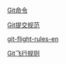 [Git命令](Git命令.md)

[Git提交规范](Git提交规范.md)

[git-flight-rules-en](flight-rules/README.md)

[Git飞行规则](flight-rules/README_zh-CN.md)

